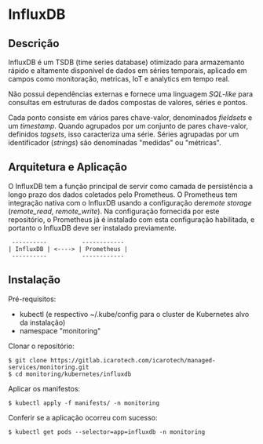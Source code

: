# InfluxDB

## Descrição

InfluxDB é um TSDB (time series database) otimizado para armazemanto rápido e altamente disponível de dados em séries temporais, aplicado em campos como monitoração, metricas, IoT e analytics em tempo real. 

Não possui dependências externas e fornece uma linguagem *SQL-like* para consultas em estruturas de dados compostas de valores, séries e pontos. 

Cada ponto consiste em vários pares chave-valor, denominados *fieldsets* e um *timestamp*. Quando agrupados por um conjunto de pares chave-valor, definidos *tagsets*, isso caracteriza uma série. Séries agrupadas por um identificador (*strings*) são denominadas "medidas" ou "métricas".

## Arquitetura e Aplicação

O InfluxDB tem a função principal de servir como camada de persistência a longo prazo dos dados coletados pelo Prometheus. O Prometheus tem integração nativa com o InfluxDB usando a configuração de*remote storage* (*remote_read*, *remote_write*). Na configuração fornecida por este repositório, o Prometheus já é instalado com esta configuração habilitada, e portanto o InfluxDB deve ser instalado previamente.

```
 ----------          ------------
| InfluxDB | <----> | Prometheus |
 ----------          ------------
```

## Instalação

Pré-requisitos:

- kubectl (e respectivo ~/.kube/config para o cluster de Kubernetes alvo da instalação)
- namespace "monitoring" 

Clonar o repositório:
```
$ git clone https://gitlab.icarotech.com/icarotech/managed-services/monitoring.git
$ cd monitoring/kubernetes/influxdb
```

Aplicar os manifestos:

```
$ kubectl apply -f manifests/ -n monitoring
```

Conferir se a aplicação ocorreu com sucesso:

```
$ kubectl get pods --selector=app=influxdb -n monitoring
```
